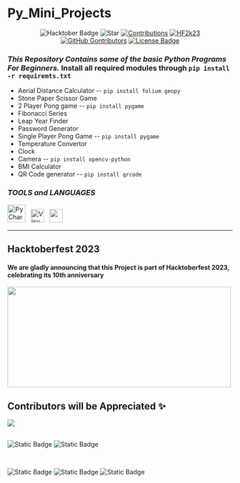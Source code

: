 # Py_Mini_Projects  

<div align="center">

<img src="https://img.shields.io/badge/Hacktoberfest-2023-blue" alt="Hacktober Badge"/>
 <img src="https://img.shields.io/static/v1?label=%F0%9F%8C%9F&message=If you like it&color=800080" alt="Star"/>
 <a href="https://github.com/InvisiblePro/" ><img src="https://img.shields.io/badge/Contributions-welcome-violet.svg?logo=github" alt="Contributions" /></a>
 <a href="https://github.com/InvisiblePro/" ><img src="https://img.shields.io/badge/Hacktoberfest--Accepted-blue" alt="HF2k23" /></a>
 
 
 <a href="https://github.com/InvisiblePro/Py_Mini_Projects/graphs/contributors">
 <img alt="GitHub Gontributors" src="https://img.shields.io/github/contributors/InvisiblePro/Py_Mini_Projects?color=00008b"></a>
 <a href="https://github.com/InvisiblePro/Py_Mini_Projects/blob/master/LICENSE"><img src="https://img.shields.io/github/license/InvisiblePro/Py_Mini_Projects?color=00bfff" alt="License Badge"/></a>

</div>


### _This Repository Contains some of the basic Python Programs For Beginners._ Install all required modules through `pip install -r requiremts.txt`


- Aerial Distance Calculator -- `pip install folium geopy`
- Stone Paper Scissor Game
- 2 Player Pong game -- `pip install pygame`
- Fibonacci Series
- Leap Year Finder
- Password Generator
- Single Player Pong Game -- `pip install pygame`
- Temperature Convertor 
- Clock
- Camera -- `pip install opencv-python`
- BMI Calculator
- QR Code generator -- `pip install qrcode`

### *TOOLS and LANGUAGES* 
[<img src="https://upload.wikimedia.org/wikipedia/commons/thumb/1/1d/PyCharm_Icon.svg/1024px-PyCharm_Icon.svg.png" alt="PyCharm" width="40px">](https://www.jetbrains.com/pycharm) &nbsp; [<img alt="Visual Studio Code" src="https://cdn.icon-icons.com/icons2/2107/PNG/512/file_type_vscode_icon_130084.png" width="30px" />](https://code.visualstudio.com/) &nbsp;  [<img src="https://cdn.iconscout.com/icon/free/png-256/python-3521655-2945099.png" width="30px" />](https://www.python.org/)

<hr>

## Hacktoberfest 2023
#### We are gladly announcing that this Project is part of Hacktoberfest 2023, celebrating its 10th anniversary
<img src="https://hacktoberfest.com/_next/static/media/opengraph.e5fafe07.png" width=500 height="225"/>

## Contributors will be Appreciated ✨

<a href="https://github.com/InvisiblePro/CV_Projects/graphs/contributors">
  <img src="https://contrib.rocks/image?repo=InvisiblePro/Py_Mini_Projects" />
</a>


<br>
<br/>


![Static Badge](https://img.shields.io/badge/Language-Python-blue?logo=python)
![Static Badge](https://img.shields.io/badge/Hacktoberfest--Accepted-cyan)

<br>

![Static Badge](https://img.shields.io/badge/Owner-InvisiblePro-purple?logo=github)
![Static Badge](https://img.shields.io/badge/Collaborator-Idhant--6-lightblue?logo=github)
![Static Badge](https://img.shields.io/badge/Collaborator-MrB141107-lightblue?logo=github)

